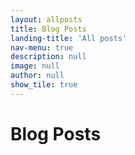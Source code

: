 ```yaml
---
layout: allposts
title: Blog Posts
landing-title: 'All posts'
nav-menu: true
description: null
image: null
author: null
show_tile: true
---
```


<h1>Blog Posts</h1>

